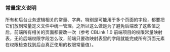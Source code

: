 ### 常量定义说明

所有和后台业务逻辑相关的常量、字典，特别是可能用于多个页面的字段，都要把它们放到常量定义文件中统一管理。之所以这么做是为了避免后端改了这些值之后，前端所有相关的页面都要改一次（参考 CBLink 1.0 前端项目的权限常量映射表，无论后端权限字段怎么改，前端只要改映射表里的字段就能完成所有页面元素在权限检查找到后台真正使用的权限常量值）。
